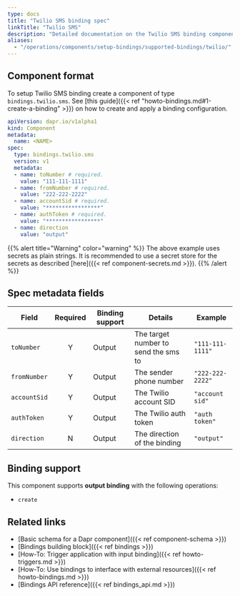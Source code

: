 ```yaml
---
type: docs
title: "Twilio SMS binding spec"
linkTitle: "Twilio SMS"
description: "Detailed documentation on the Twilio SMS binding component"
aliases:
  - "/operations/components/setup-bindings/supported-bindings/twilio/"
---
```


## Component format

To setup Twilio SMS binding create a component of type `bindings.twilio.sms`. See [this guide]({{< ref "howto-bindings.md#1-create-a-binding" >}}) on how to create and apply a binding configuration.



```yaml
apiVersion: dapr.io/v1alpha1
kind: Component
metadata:
  name: <NAME>
spec:
  type: bindings.twilio.sms
  version: v1
  metadata:
  - name: toNumber # required.
    value: "111-111-1111"
  - name: fromNumber # required.
    value: "222-222-2222"
  - name: accountSid # required.
    value: "*****************"
  - name: authToken # required.
    value: "*****************"
  - name: direction 
    value: "output"
```
{{% alert title="Warning" color="warning" %}}
The above example uses secrets as plain strings. It is recommended to use a secret store for the secrets as described [here]({{< ref component-secrets.md >}}).
{{% /alert %}}

## Spec metadata fields

| Field              | Required | Binding support |  Details | Example |
|--------------------|:--------:|------------|-----|---------|
| `toNumber` | Y | Output | The target number to send the sms to | `"111-111-1111"` |
| `fromNumber` | Y | Output | The sender phone number | `"222-222-2222"` |
| `accountSid` | Y | Output | The Twilio account SID | `"account sid"` |
| `authToken` | Y | Output | The Twilio auth token | `"auth token"` |
| `direction` | N | Output | The direction of the binding | `"output"` |

## Binding support

This component supports **output binding** with the following operations:

- `create`


## Related links

- [Basic schema for a Dapr component]({{< ref component-schema >}})
- [Bindings building block]({{< ref bindings >}})
- [How-To: Trigger application with input binding]({{< ref howto-triggers.md >}})
- [How-To: Use bindings to interface with external resources]({{< ref howto-bindings.md >}})
- [Bindings API reference]({{< ref bindings_api.md >}})
